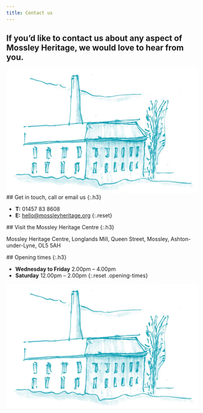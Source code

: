 ```yaml
---
title: Contact us
---
```


<section class="section section--first">
  <div class="layout layout--intro layout--image-overflow">
    <div class="layout__text-top">
      <h1 class="main__title">If you’d like to contact us about any aspect of Mossley Heritage, we would love to hear from you.</h1>
    </div>
    <div class="layout__image">
      <img src="/images/contact/MH_Getintouch@2x.jpg" alt="A illustration of Longlands Mill">
    </div>
    <div class="layout__text-bottom">
    </div>
  </div>
</section>

<section class="section" markdown="1">
## Get in touch, call or email us
{:.h3}

- **T:** 01457 83 8608
- **E:** [hello@mossleyheritage.org](mailto:hello@mossleyheritage.org)
{:.reset}
</section>

<section class="section" markdown="1">
## Visit the Mossley Heritage Centre
{:.h3}

Mossley Heritage Centre,
Longlands Mill,
Queen Street,
Mossley,
Ashton-under-Lyne,
OL5 5AH
</section>

<section class="section" markdown="1">
## Opening times
{:.h3}

- **Wednesday to Friday** 2.00pm – 4.00pm
- **Saturday** 12.00pm – 2.00pm
{:.reset .opening-times}
</section>

![An illustration of a chimney in Mossley](/images/contact/MH_Getintouch@2x.jpg)
